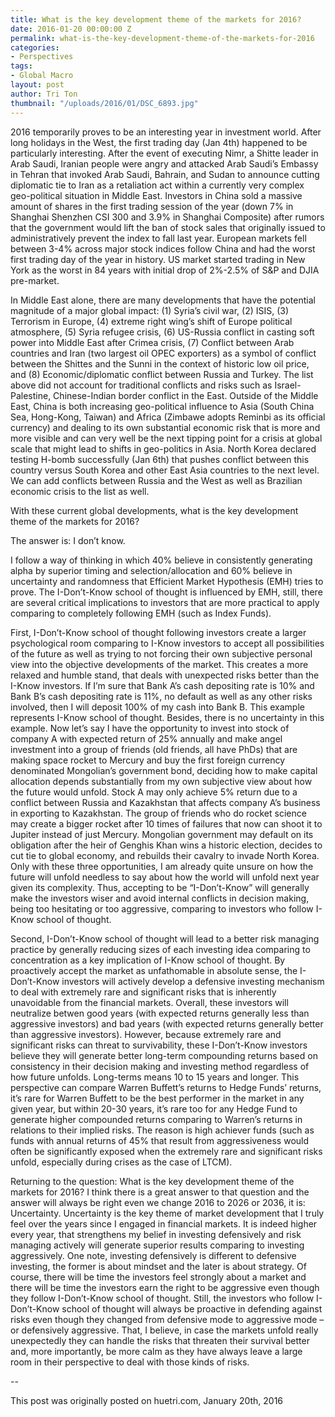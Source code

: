 ```yaml
---
title: What is the key development theme of the markets for 2016?
date: 2016-01-20 00:00:00 Z
permalink: what-is-the-key-development-theme-of-the-markets-for-2016
categories:
- Perspectives
tags:
- Global Macro
layout: post
author: Tri Ton
thumbnail: "/uploads/2016/01/DSC_6893.jpg"
---
```


2016 temporarily proves to be an interesting year in investment world.  After long holidays in the West, the first trading day (Jan 4th) happened to be particularly interesting.  After the event of executing Nimr, a Shitte leader in Arab Saudi, Iranian people were angry and attacked Arab Saudi’s Embassy in Tehran that invoked Arab Saudi, Bahrain, and Sudan to announce cutting diplomatic tie to Iran as a retaliation act within a currently very complex geo-political situation in Middle East.  Investors in China sold a massive amount of shares in the first trading session of the year (down 7% in Shanghai Shenzhen CSI 300 and 3.9% in Shanghai Composite) after rumors that the government would lift the ban of stock sales that originally issued to administratively prevent the index to fall last year.  European markets fell between 3-4% across major stock indices follow China and had the worst first trading day of the year in history.  US market started trading in New York as the worst in 84 years with initial drop of 2%-2.5% of S&P and DJIA pre-market.

In Middle East alone, there are many developments that have the potential magnitude of a major global impact: (1) Syria’s civil war, (2) ISIS, (3) Terrorism in Europe, (4) extreme right wing’s shift of Europe political atmosphere, (5) Syria refugee crisis, (6) US-Russia conflict in casting soft power into Middle East after Crimea crisis, (7) Conflict between Arab countries and Iran (two largest oil OPEC exporters) as a symbol of conflict between the Shittes and the Sunni in the context of historic low oil price, and (8) Economic/diplomatic conflict between Russia and Turkey.  The list above did not account for traditional conflicts and risks such as Israel-Palestine, Chinese-Indian border conflict in the East.  Outside of the Middle East, China is both increasing geo-political influence to Asia (South China Sea, Hong-Kong, Taiwan) and Africa (Zimbawe adopts Reminbi as its official currency) and dealing to its own substantial economic risk that is more and more visible and can very well be the next tipping point for a crisis at global scale that might lead to shifts in geo-politics in Asia.  North Korea declared testing H-bomb successfully (Jan 6th) that pushes conflict between this country versus South Korea and other East Asia countries to the next level.  We can add conflicts between Russia and the West as well as Brazilian economic crisis to the list as well.

With these current global developments, what is the key development theme of the markets for 2016?

The answer is: I don’t know.

I follow a way of thinking in which 40% believe in consistently generating alpha by superior timing and selection/allocation and 60% believe in uncertainty and randomness that Efficient Market Hypothesis (EMH) tries to prove.  The I-Don’t-Know school of thought is influenced by EMH, still, there are several critical implications to investors that are more practical to apply comparing to completely following EMH (such as Index Funds).

First, I-Don’t-Know school of thought following investors create a larger psychological room comparing to I-Know investors to accept all possibilities of the future as well as trying to not forcing their own subjective personal view into the objective developments of the market.  This creates a more relaxed and humble stand, that deals with unexpected risks better than the I-Know investors.  If I’m sure that Bank A’s cash depositing rate is 10% and Bank B’s cash depositing rate is 11%, no default as well as any other risks involved, then I will deposit 100% of my cash into Bank B.  This example represents I-Know school of thought.  Besides, there is no uncertainty in this example.  Now let’s say I have the opportunity to invest into stock of company A with expected return of 25% annually and make angel investment into a group of friends (old friends, all have PhDs) that are making space rocket to Mercury and buy the first foreign currency denominated Mongolian’s government bond, deciding how to make capital allocation depends substantially from my own subjective view about how the future would unfold.  Stock A may only achieve 5% return due to a conflict between Russia and Kazakhstan that affects company A’s business in exporting to Kazakhstan.  The group of friends who do rocket science may create a bigger rocket after 10 times of failures that now can shoot it to Jupiter instead of just Mercury.  Mongolian government may default on its obligation after the heir of Genghis Khan wins a historic election, decides to cut tie to global economy, and rebuilds their cavalry to invade North Korea.  Only with these three opportunities, I am already quite unsure on how the future will unfold needless to say about how the world will unfold next year given its complexity.  Thus, accepting to be “I-Don’t-Know” will generally make the investors wiser and avoid internal conflicts in decision making, being too hesitating or too aggressive, comparing to investors who follow I-Know school of thought.

Second, I-Don’t-Know school of thought will lead to a better risk managing practice by generally reducing sizes of each investing idea comparing to concentration as a key implication of I-Know school of thought.  By proactively accept the market as unfathomable in absolute sense, the I-Don’t-Know investors will actively develop a defensive investing mechanism to deal with extremely rare and significant risks that is inherently unavoidable from the financial markets.  Overall, these investors will neutralize betwen good years (with expected returns generally less than aggressive investors) and bad years (with expected returns generally better than aggressive investors).  However, because extremely rare and significant risks can threat to survivability, these I-Don’t-Know investors believe they will generate better long-term compounding returns based on consistency in their decision making and investing method regardless of how future unfolds.  Long-terms means 10 to 15 years and longer.  This perspective can compare Warren Buffett’s returns to Hedge Funds’ returns, it’s rare for Warren Buffett to be the best performer in the market in any given year, but within 20-30 years, it’s rare too for any Hedge Fund to generate higher compounded returns comparing to Warren’s returns in relations to their implied risks.  The reason is high achiever funds (such as funds with annual returns of 45% that result from aggressiveness would often be significantly exposed when the extremely rare and significant risks unfold, especially during crises as the case of LTCM).

Returning to the question: What is the key development theme of the markets for 2016?  I think there is a great answer to that question and the answer will always be right even we change 2016 to 2026 or 2036, it is: Uncertainty.  Uncertainty is the key theme of market development that I truly feel over the years since I engaged in financial markets.  It is indeed higher every year, that strengthens my belief in investing defensively and risk managing actively will generate superior results comparing to investing aggressively.  One note, investing defensively is different to defensive investing, the former is about mindset and the later is about strategy.  Of course, there will be time the investors feel strongly about a market and there will be time the investors earn the right to be aggressive even though they follow I-Don’t-Know school of thought.  Still, the investors who follow I-Don’t-Know school of thought will always be proactive in defending against risks even though they changed from defensive mode to aggressive mode – or defensively aggressive.  That, I believe, in case the markets unfold really unexpectedly they can handle the risks that threaten their survival better and, more importantly, be more calm as they have always leave a large room in their perspective to deal with those kinds of risks.

--

This post was originally posted on huetri.com, January 20th, 2016
